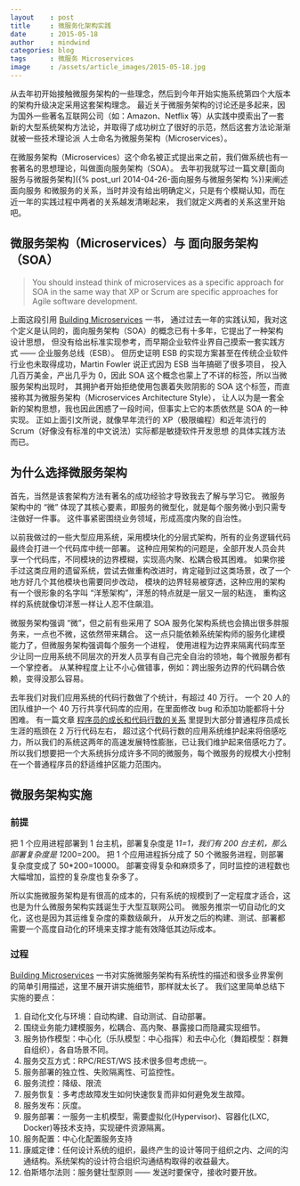 ```yaml
---
layout    : post
title     : 微服务化架构实践
date      : 2015-05-18
author    : mindwind
categories: blog
tags      : 微服务 Microservices
image     : /assets/article_images/2015-05-18.jpg
---
```



从去年初开始接触微服务架构的一些理念，然后到今年开始实施系统第四个大版本的架构升级决定采用这套架构理念。
最近关于微服务架构的讨论还是多起来，因为国外一些著名互联网公司（如：Amazon、Netflix 等）从实践中摸索出了一套新的大型系统架构方法论，并取得了成功树立了很好的示范，然后这套方法论渐渐就被一些技术理论派
人士命名为微服务架构（Microservices）。

在微服务架构（Microservices）这个命名被正式提出来之前，我们做系统也有一套著名的思想理论，叫做面向服务架构（SOA）。
去年初我就写过一篇文章[面向服务与微服务架构]({% post_url 2014-04-26-面向服务与微服务架构 %})来阐述面向服务
和微服务的关系，当时并没有给出明确定义，只是有个模糊认知，而在近一年的实践过程中两者的关系越发清晰起来，
我们就定义两者的关系这里开始吧。


## 微服务架构（Microservices）与 面向服务架构（SOA）

  > You should instead think of microservices as a specific approach for SOA
  > in the same way that XP or Scrum are specific approaches for Agile software development.

上面这段引用 [Building Microservices](http://book.douban.com/subject/25881698/) 一书，
通过过去一年的实践认知，我对这个定义是认同的，面向服务架构（SOA）的概念已有十多年，它提出了一种架构设计思想，
但没有给出标准实现参考，而早期企业软件业界自己摸索一套实践方式 —— 企业服务总线（ESB）。
但历史证明 ESB 的实现方案甚至在传统企业软件行业也未取得成功，Martin Fowler 说正式因为 ESB 当年搞砸了很多项目，
投入几百万美金，产出几乎为 0，因此 SOA 这个概念也蒙上了不详的标签，所以当微服务架构出现时，
其拥护者开始拒绝使用包裹着失败阴影的 SOA 这个标签，而直接称其为微服务架构（Microservices Architecture Style），
让人以为是一套全新的架构思想，我也因此困惑了一段时间，但事实上它的本质依然是 SOA 的一种实现。
正如上面引文所说，就像早年流行的 XP（极限编程）和近年流行的 Scrum（好像没有标准的中文说法）实际都是敏捷软件开发思想
的具体实践方法而已。


## 为什么选择微服务架构
首先，当然是该套架构方法有著名的成功经验才导致我去了解与学习它。
微服务架构中的 “微” 体现了其核心要素，即服务的微型化，就是每个服务微小到只需专注做好一件事。
这件事紧密围绕业务领域，形成高度内聚的自治性。

以前我做过的一些大型应用系统，采用模块化的分层式架构，所有的业务逻辑代码最终会打进一个代码库中统一部署。
这种应用架构的问题是，全部开发人员会共享一个代码库，不同模块的边界模糊，实现高内聚、松耦合极其困难。
如果你接手过这类应用的遗留系统，尝试去做重构改进时，肯定碰到过这类场景，改了一个地方好几个其他模块也需要同步改动，
模块的边界轻易被穿透，这种应用的架构有一个很形象的名字叫 “洋葱架构”，洋葱的特点就是一层又一层的粘连，
重构这样的系统就像切洋葱一样让人忍不住飙泪。

微服务架构强调 “微”，但之前有些采用了 SOA 服务化架构系统也会搞出很多胖服务来，一点也不微，这依然带来耦合。
这一点只能依赖系统架构师的服务化建模能力了，但微服务架构强调每个服务一个进程，
使用进程为边界来隔离代码库至少让同一应用系统不同层次的开发人员享有自己完全自治的领地，每个微服务都有一个掌控者。
从某种程度上让不小心做错事，例如：跨出服务边界的代码耦合依赖，变得没那么容易。

去年我们对我们应用系统的代码行数做了个统计，有超过 40 万行。
一个 20 人的团队维护一个 40 万行共享代码库的应用，在里面修改 bug 和添加功能都将十分困难。
有一篇文章 [程序员的成长和代码行数的关系](http://mp.weixin.qq.com/s?__biz=MzAxMTEyOTQ5OQ==&mid=211244989&idx=1&sn=02d3612c3dd48d7080c08f9a1fdaa890#rd) 里提到大部分普通程序员成长生涯的瓶颈在 2 万行代码左右，
超过这个代码行数的应用系统维护起来将倍感吃力，所以我们的系统这两年的高速发展特性膨胀，已让我们维护起来倍感吃力了。
所以我们想要把一个大系统拆分成许多不同的微服务，每个微服务的规模大小控制在一个普通程序员的舒适维护区能力范围内。


## 微服务架构实施

### 前提
把 1 个应用进程部署到 1 台主机，部署复杂度是 1*1=1，我们有 200 台主机，那么部署复杂度是 1*200=200。
把 1 个应用进程拆分成了 50 个微服务进程，则部署复杂度变成了 50*200=10000。
部署变得复杂和麻烦多了，同时监控的进程数也大幅增加，监控的复杂度也复杂多了。

所以实施微服务架构是有很高的成本的，只有系统的规模到了一定程度才适合，这也是为什么微服务架构实践诞生于大型互联网公司。
微服务推崇一切自动化的文化，这也是因为其运维复杂度的乘数级飙升，
从开发之后的构建、测试、部署都需要一个高度自动化的环境来支撑才能有效降低其边际成本。


### 过程
[Building Microservices](http://book.douban.com/subject/25881698/)
一书对实施微服务架构有系统性的描述和很多业界案例的简单引用描述，这里不展开讲实施细节，那样就太长了。
我们这里简单总结下实施的要点：

  1.  自动化文化与环境：自动构建、自动测试、自动部署。
  2.  围绕业务能力建模服务，松耦合、高内聚、暴露接口而隐藏实现细节。
  3.  服务协作模型：中心化（乐队模型：中心指挥）和去中心化（舞蹈模型：群舞自组织），各自场景不同。
  4.  服务交互方式：RPC/REST/WS 技术很多但考虑统一。
  5.  服务部署的独立性、失败隔离性、可监控性。
  6.  服务流控：降级、限流
  7.  服务恢复：多考虑故障发生如何快速恢复而非如何避免发生故障。
  8.  服务发布：灰度。
  9.  服务部署：一服务一主机模型，需要虚拟化(Hypervisor)、容器化(LXC, Docker)等技术支持，实现硬件资源隔离。
  10. 服务配置：中心化配置服务支持
  11. 康威定律：任何设计系统的组织，最终产生的设计等同于组织之内、之间的沟通结构。系统架构的设计符合组织沟通结构取得的收益最大。
  12. 伯斯塔尔法则：服务健壮型原则 —— 发送时要保守，接收时要开放。
